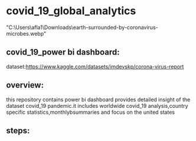 # covid_19_global_analytics

"C:\Users\afla1\Downloads\earth-surrounded-by-coronavirus-microbes.webp"

## covid_19_power bi dashboard:

dataset:https://www.kaggle.com/datasets/imdevskp/corona-virus-report

## overview:

this repository contains power bi dashboard provides detailed insight of the dataset covid_19 pandemic.it includes worldwide covid_19 analysis,country specific statistics,monthlybsummaries and focus on the united states


## steps:
